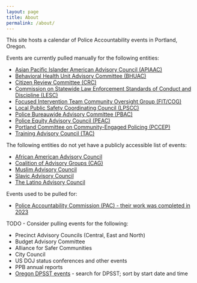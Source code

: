 ```yaml
---
layout: page
title: About
permalink: /about/
---
```


This site hosts a calendar of Police Accountability events in Portland, Oregon.

Events are currently pulled manually for the following entities:

* [Asian Pacific Islander American Advisory Council (APIAAC)](https://www.portland.gov/police/apiaac/events)
* [Behavioral Health Unit Advisory Committee (BHUAC)](https://www.portland.gov/police/bhu-advisory/events)
* [Citizen Review Committee (CRC)](https://www.portland.gov/ipr/crc/events)
* [Commission on Statewide Law Enforcement Standards of Conduct and Discipline (LESC)](https://justice.oregon.gov/lesc/)
* [Focused Intervention Team Community Oversight Group (FIT/COG)](https://www.portland.gov/fitcog/events)
* [Local Public Safety Coordinating Council (LPSCC)](https://multco.us/info/2025-lpscc-council-meetings)
* [Police Bureauwide Advisory Committee (PBAC)](https://www.portland.gov/pbac/events)
* [Police Equity Advisory Council (PEAC)](https://www.portland.gov/police/police-equity-advisory-council/events)
* [Portland Committee on Community-Engaged Policing (PCCEP)](https://www.portland.gov/pccep/events)
* [Training Advisory Council (TAC)](https://www.portland.gov/police/tac/events)

The following entities do not yet have a publicly accessible list of events:

* [African American Advisory Council](https://www.portland.gov/police/african-american-advisory-council/african-american-advisory-council)
* [Coalition of Advisory Groups (CAG)](https://www.portland.gov/police/cag)
* [Muslim Advisory Council](https://www.portland.gov/police/muslim-advisory-council/muslim-advisory-council)
* [Slavic Advisory Council](https://www.portland.gov/police/slavic-advisory-council)
* [The Latino Advisory Council](https://www.portland.gov/police/latino-advisory-council)

Events used to be pulled for:

* [Police Accountability Commission (PAC) - their work was completed in 2023](https://www.portland.gov/police-accountability/events)

TODO - Consider pulling events for the following:

* Precinct Advisory Councils (Central, East and North)
* Budget Advisory Committee
* Alliance for Safer Communities
* City Council
* US DOJ status conferences and other events
* PPB annual reports
* [Oregon DPSST events](https://www.oregon.gov/transparency/Pages/Public-Meetings.aspx) - search for DPSST; sort by start date and time
